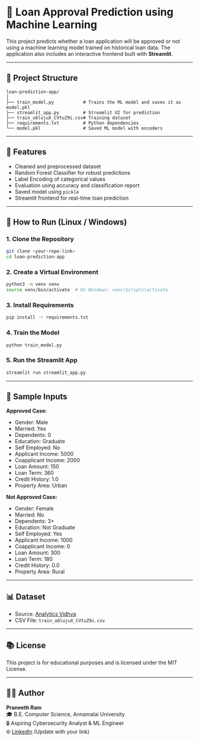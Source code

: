 # 🏦 Loan Approval Prediction using Machine Learning

This project predicts whether a loan application will be approved or not using a machine learning model trained on historical loan data. The application also includes an interactive frontend built with **Streamlit**.

---

## 📂 Project Structure

```
loan-prediction-app/
│
├── train_model.py           # Trains the ML model and saves it as model.pkl
├── streamlit_app.py         # Streamlit UI for prediction
├── train_u6lujuX_CVtuZ9i.csv# Training dataset
├── requirements.txt         # Python dependencies
└── model.pkl                # Saved ML model with encoders
```

---

## 🚀 Features

- Cleaned and preprocessed dataset
- Random Forest Classifier for robust predictions
- Label Encoding of categorical values
- Evaluation using accuracy and classification report
- Saved model using `pickle`
- Streamlit frontend for real-time loan prediction

---

## 🔧 How to Run (Linux / Windows)

### 1. Clone the Repository
```bash
git clone <your-repo-link>
cd loan-prediction-app
```

### 2. Create a Virtual Environment
```bash
python3 -m venv venv
source venv/bin/activate  # On Windows: venv\Scripts\activate
```

### 3. Install Requirements
```bash
pip install -r requirements.txt
```

### 4. Train the Model
```bash
python train_model.py
```

### 5. Run the Streamlit App
```bash
streamlit run streamlit_app.py
```

---

## 🧪 Sample Inputs

**Approved Case:**
- Gender: Male
- Married: Yes
- Dependents: 0
- Education: Graduate
- Self Employed: No
- Applicant Income: 5000
- Coapplicant Income: 2000
- Loan Amount: 150
- Loan Term: 360
- Credit History: 1.0
- Property Area: Urban

**Not Approved Case:**
- Gender: Female
- Married: No
- Dependents: 3+
- Education: Not Graduate
- Self Employed: Yes
- Applicant Income: 1000
- Coapplicant Income: 0
- Loan Amount: 300
- Loan Term: 180
- Credit History: 0.0
- Property Area: Rural

---

## 📊 Dataset

- Source: [Analytics Vidhya](https://datahack.analyticsvidhya.com)
- CSV File: `train_u6lujuX_CVtuZ9i.csv`

---

## 📚 License

This project is for educational purposes and is licensed under the MIT License.

---

## 👨‍💻 Author

**Praneeth Ram**  
🎓 B.E. Computer Science, Annamalai University  
🔒 Aspiring Cybersecurity Analyst & ML Engineer  
🌐 [LinkedIn](https://www.linkedin.com/) (Update with your link)
